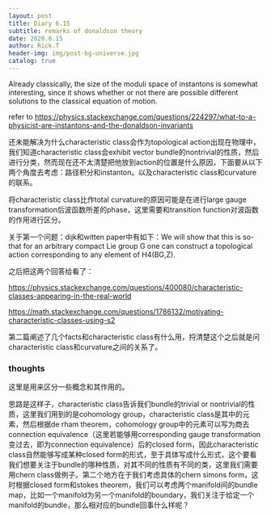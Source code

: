 ```yaml
---
layout: post
title: Diary 6.15
subtitle: remarks of donaldson theory
date: 2020.6.15
author: Rick.T
header-img: img/post-bg-universe.jpg
catalog: true
---
```


Already classically, the size of the moduli space of instantons is somewhat interesting, since it shows whether or not there are possible different solutions to the classical equation of motion.

refer to https://physics.stackexchange.com/questions/224297/what-to-a-physicist-are-instantons-and-the-donaldson-invariants

还未能解决为什么characteristic class会作为topological action出现在物理中，我们知道characteristic class会exhibit vector bundle的nontrivial的性质，然后进行分类，然而现在还不太清楚把他放到action的位置是什么原因，下面要从以下两个角度去考虑：路径积分和instanton。以及characteristic class和curvature的联系。

将characteristic class比作total curvature的原因可能是在进行large gauge transformation后波函数所差的phase，这里需要和transition function对波函数的作用进行区分。

关于第一个问题：dijk和witten paper中有如下：We will show that this is so-that for an arbitrary compact Lie group G one can construct a topological action corresponding to any element of H4(BG,Z).

之后把这两个回答给看了：

https://physics.stackexchange.com/questions/400080/characteristic-classes-appearing-in-the-real-world

https://math.stackexchange.com/questions/1786132/motivating-characteristic-classes-using-s2

第二篇阐述了几个facts和characteristic class有什么用，捋清楚这个之后就是问characteristic class和curvature之间的关系了。

### thoughts

这里是用来区分一些概念和其作用的。

思路是这样子，characteristic class告诉我们bundle的trivial or nontrivial的性质，这里我们用到的是cohomology group，characteristic class是其中的元素，然后根据de rham theorem，cohomology group中的元素可以写为商去connection equivalence（这里若能够用corresponding gauge transformation变过去，即为connection equivalence）后的closed form，因此characteristic class自然能够写成某种closed form的形式，至于具体写成什么形式，这个要看我们想要关注于bundle的哪种性质，对其不同的性质有不同的类，这里我们需要用chern class做例子。第二个地方在于我们考虑具体的chern simons form，这时根据closed form和stokes theorem，我们可以考虑两个manifold间的bundle map，比如一个manifold为另一个manifold的boundary，我们关注于给定一个manifold的bundle，那么相对应的bundle回事什么样呢？
